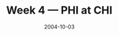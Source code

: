 ---
layout: game
title: Week 4 — PHI at CHI
season: 2004
game_id: 2004_04_PHI_CHI
week: 4
date: 2004-10-03
home_team: CHI
away_team: PHI
final_home: 9
final_away: 19
pbp_url: /assets/data/pbp/2004/2004_04_PHI_CHI.csv.gz
---